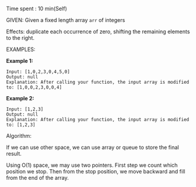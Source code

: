 Time spent :  10 min(Self)

GIVEN: Given a fixed length array `arr` of integers

Effects:  duplicate each occurrence of zero, shifting the remaining elements to the right.

EXAMPLES:

**Example 1:**

```
Input: [1,0,2,3,0,4,5,0]
Output: null
Explanation: After calling your function, the input array is modified to: [1,0,0,2,3,0,0,4]
```

**Example 2:**

```
Input: [1,2,3]
Output: null
Explanation: After calling your function, the input array is modified to: [1,2,3]
```

Algorithm:

If we can use other space, we can use array or queue to store the final result.

Using O(1) space, we may use two pointers. First step we count which position we stop. Then from the stop position, we move backward and fill from the end of the array.